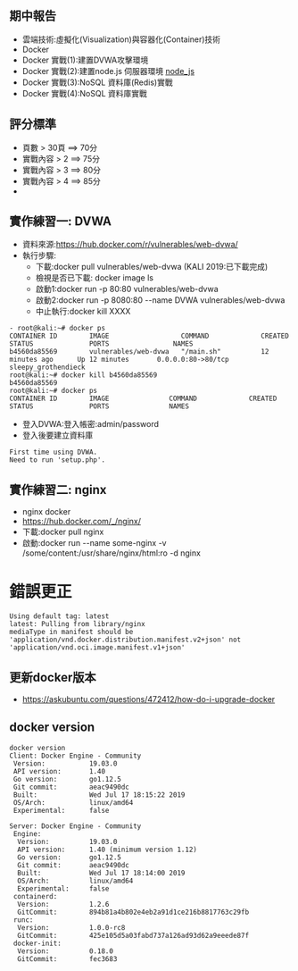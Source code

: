 ## 期中報告
- 雲端技術:虛擬化(Visualization)與容器化(Container)技術
- Docker
- Docker 實戰(1):建置DVWA攻擊環境
- Docker 實戰(2):建置node.js 伺服器環境 [node_js](node_js.md)
- Docker 實戰(3):NoSQL 資料庫(Redis)實戰
- Docker 實戰(4):NoSQL 資料庫實戰
## 評分標準
- 頁數 > 30頁 ==> 70分
- 實戰內容 > 2  ==> 75分
- 實戰內容 > 3  ==> 80分
- 實戰內容 > 4  ==> 85分
- 
## 實作練習一: DVWA
- 資料來源:https://hub.docker.com/r/vulnerables/web-dvwa/
- 執行步驟:
  - 下載:docker pull vulnerables/web-dvwa  (KALI 2019:已下載完成)
  - 檢視是否已下載: docker image ls
  - 啟動1:docker run -p 80:80 vulnerables/web-dvwa
  - 啟動2:docker run -p 8080:80 --name DVWA vulnerables/web-dvwa
  - 中止執行:docker kill  XXXX
```
- root@kali:~# docker ps
CONTAINER ID        IMAGE                  COMMAND             CREATED             STATUS              PORTS                NAMES
b4560da85569        vulnerables/web-dvwa   "/main.sh"          12 minutes ago      Up 12 minutes       0.0.0.0:80->80/tcp   sleepy_grothendieck
root@kali:~# docker kill b4560da85569
b4560da85569
root@kali:~# docker ps
CONTAINER ID        IMAGE               COMMAND             CREATED             STATUS              PORTS               NAMES
```
- 登入DVWA:登入帳密:admin/password
- 登入後要建立資料庫 
```
First time using DVWA.
Need to run 'setup.php'.
```
## 實作練習二: nginx 
- nginx docker
- https://hub.docker.com/_/nginx/
- 下載:docker pull nginx
- 啟動:docker run --name some-nginx -v /some/content:/usr/share/nginx/html:ro -d nginx

# 錯誤更正
```
Using default tag: latest
latest: Pulling from library/nginx
mediaType in manifest should be 'application/vnd.docker.distribution.manifest.v2+json' not 'application/vnd.oci.image.manifest.v1+json'
```

## 更新docker版本
- https://askubuntu.com/questions/472412/how-do-i-upgrade-docker
## docker version
```
docker version
Client: Docker Engine - Community
 Version:           19.03.0
 API version:       1.40
 Go version:        go1.12.5
 Git commit:        aeac9490dc
 Built:             Wed Jul 17 18:15:22 2019
 OS/Arch:           linux/amd64
 Experimental:      false

Server: Docker Engine - Community
 Engine:
  Version:          19.03.0
  API version:      1.40 (minimum version 1.12)
  Go version:       go1.12.5
  Git commit:       aeac9490dc
  Built:            Wed Jul 17 18:14:00 2019
  OS/Arch:          linux/amd64
  Experimental:     false
 containerd:
  Version:          1.2.6
  GitCommit:        894b81a4b802e4eb2a91d1ce216b8817763c29fb
 runc:
  Version:          1.0.0-rc8
  GitCommit:        425e105d5a03fabd737a126ad93d62a9eeede87f
 docker-init:
  Version:          0.18.0
  GitCommit:        fec3683

```
